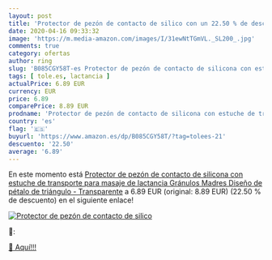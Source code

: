 ```yaml
---
layout: post
title: 'Protector de pezón de contacto de silico con un 22.50 % de descuento'
date: 2020-04-16 09:33:32
image: 'https://m.media-amazon.com/images/I/31ewNtTGmVL._SL200_.jpg'
comments: true
category: ofertas
author: ring
slug: 'B085CGY58T-es Protector de pezón de contacto de silicona con estuche de...'
tags: [ tole.es, lactancia ]
actualPrice: 6.89 EUR
currency: EUR
price: 6.89
comparePrice: 8.89 EUR
prodname: 'Protector de pezón de contacto de silicona con estuche de transporte para masaje de lactancia Gránulos Madres Diseño de pétalo de triángulo - Transparente'
country: 'es'
flag: '🇪🇸'
buyurl: 'https://www.amazon.es/dp/B085CGY58T/?tag=tolees-21'
descuento: '22.50'
average: '6.89'
---
```


En este momento está [Protector de pezón de contacto de silicona con estuche de transporte para masaje de lactancia Gránulos Madres Diseño de pétalo de triángulo - Transparente](https://www.amazon.es/dp/B085CGY58T/?tag=tolees-21) a 6.89 EUR (original: 8.89 EUR) (22.50 %  de descuento) en el siguiente enlace!

[![Protector de pezón de contacto de silico](https://m.media-amazon.com/images/I/31ewNtTGmVL._SL200_.jpg)](https://www.amazon.es/dp/B085CGY58T/?tag=tolees-21)

🔎:


[🛒 Aquí!!!](https://www.amazon.es/dp/B085CGY58T/?tag=tolees-21)

